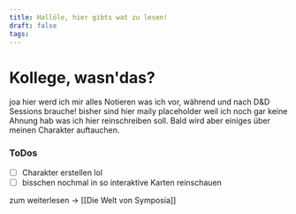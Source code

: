 ```yaml
---
title: Hallöle, hier gibts wat zu lesen!
draft: false
tags:
---
```

# Kollege, wasn'das?
joa hier werd ich mir alles Notieren was ich vor, während und nach D&D Sessions brauche!
bisher sind hier maily placeholder weil ich noch gar keine Ahnung hab was ich hier reinschreiben soll.
Bald wird aber einiges über meinen Charakter auftauchen.

### ToDos
- [ ] Charakter erstellen lol
- [ ] bisschen nochmal in so interaktive Karten reinschauen

zum weiterlesen -> [[Die Welt von Symposia]]